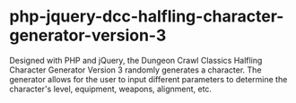 # php-jquery-dcc-halfling-character-generator-version-3
Designed with PHP and jQuery, the Dungeon Crawl Classics Halfling Character Generator Version 3 randomly generates a character. The generator allows for the user to input different parameters to determine the character's level, equipment, weapons, alignment, etc.
